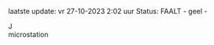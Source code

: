 laatste update: 
vr 27-10-2023  2:02   uur 
Status: FAALT - geel - 
<div class="service R">J</div><div class="service Y">microstation</div>